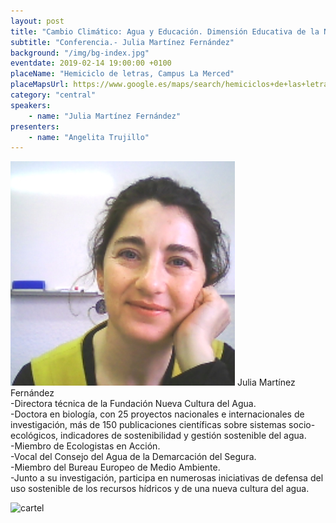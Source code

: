 ```yaml
---
layout: post
title: "Cambio Climático: Agua y Educación. Dimensión Educativa de la Nueva Cultura del Agua"
subtitle: "Conferencia.- Julia Martínez Fernández"
background: "/img/bg-index.jpg"
eventdate: 2019-02-14 19:00:00 +0100
placeName: "Hemiciclo de letras, Campus La Merced"
placeMapsUrl: https://www.google.es/maps/search/hemiciclos+de+las+letras+campus+de+la+merced/@38.0033889,-1.147865,14z/data=!3m1!4b1?hl=en
category: "central"
speakers:
    - name: "Julia Martínez Fernández"
presenters:
    - name: "Angelita Trujillo"
---
```

![cartel](/img/posts/juliajpeg.jpg)
Julia Martínez Fernández  
-Directora técnica de la Fundación Nueva Cultura del Agua.    
-Doctora en biología, con 25 proyectos nacionales e internacionales de investigación, más de 150 publicaciones científicas sobre sistemas socio-ecológicos, indicadores de  sostenibilidad y gestión sostenible del agua.  
-Miembro de Ecologistas en Acción.    
-Vocal del Consejo del Agua de la Demarcación del Segura.    
-Miembro del Bureau Europeo de Medio Ambiente.  
-Junto a su investigación, participa en numerosas iniciativas de defensa del uso sostenible de los recursos hídricos y de una nueva cultura del agua.  

![cartel](/img/posts/juliacentrales.jpeg)
